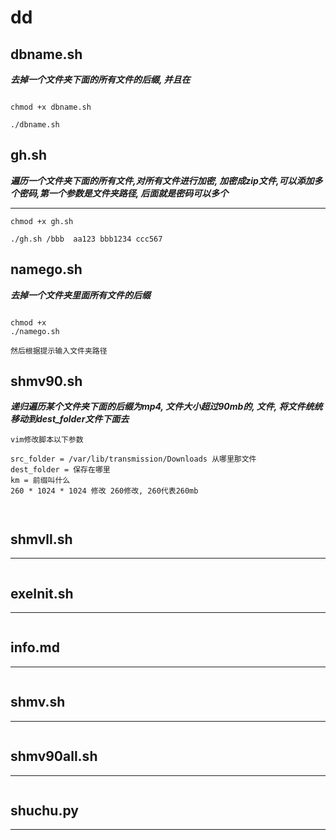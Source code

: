 # dd


## dbname.sh  
***去掉一个文件夹下面的所有文件的后缀, 并且在***
```

chmod +x dbname.sh

./dbname.sh

```

## gh.sh  
***遍历一个文件夹下面的所有文件,对所有文件进行加密, 加密成zip文件,可以添加多个密码,第一个参数是文件夹路径, 后面就是密码可以多个*** 
*** ***
```
chmod +x gh.sh 

./gh.sh /bbb  aa123 bbb1234 ccc567
```
 
## namego.sh  
***去掉一个文件夹里面所有文件的后缀***  

```

chmod +x 
./namego.sh 

然后根据提示输入文件夹路径

```

## shmv90.sh  
***递归遍历某个文件夹下面的后缀为mp4, 文件大小超过90mb的, 文件, 将文件统统移动到dest_folder文件下面去***  

```
vim修改脚本以下参数

src_folder = /var/lib/transmission/Downloads 从哪里那文件
dest_folder = 保存在哪里
km = 前缀叫什么
260 * 1024 * 1024 修改 260修改, 260代表260mb



```



## shmvll.sh  
*** ***
```

```


## exeInit.sh   
*** ***
```

```

## info.md   
*** ***
```

```

## shmv.sh    
*** ***
```

```

## shmv90all.sh   
*** ***
```

```

## shuchu.py  
*** ***
```

```

